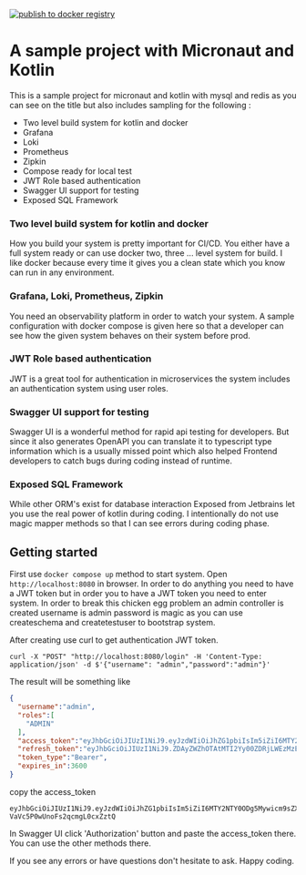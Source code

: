 [![publish to docker registry](https://github.com/bleakview/ewcharge/actions/workflows/push_to_docker_hub.yml/badge.svg)](https://github.com/bleakview/ewcharge/actions/workflows/push_to_docker_hub.yml)
# A sample project with Micronaut and Kotlin

This is a sample project for micronaut and kotlin with mysql and redis as you can see on the title but also includes
sampling for the following :

- Two level build system for kotlin and docker
- Grafana
- Loki
- Prometheus
- Zipkin
- Compose ready for local test
- JWT Role based authentication
- Swagger UI support for testing
- Exposed SQL Framework

### Two level build system for kotlin and docker

How you build your system is pretty important for CI/CD. You either have a full system ready or can use docker two,
three ... level system for build. I like docker because every time it gives you a clean state which you know can run in
any environment.

### Grafana, Loki, Prometheus, Zipkin

You need an observability platform in order to watch your system. A sample configuration with docker compose is given
here so that a developer can see how the given system behaves on their system before prod.

### JWT Role based authentication

JWT is a great tool for authentication in microservices the system includes an authentication system using user roles.

### Swagger UI support for testing

Swagger UI is a wonderful method for rapid api testing for developers. But since it also generates OpenAPI you can
translate it to typescript type information which is a usually missed point which also helped Frontend developers to
catch bugs during coding instead of runtime.

### Exposed SQL Framework

While other ORM's exist for database interaction Exposed from Jetbrains let you use the real power of kotlin during
coding. I intentionally do not use magic mapper methods so that I can see errors during coding phase.

## Getting started

First use ```docker compose up``` method to start system. Open ```http://localhost:8080``` in browser. In order to do anything you need to have a JWT token but in order you to have a JWT token you need to enter system. In order to break this chicken egg problem an admin controller is created username is admin password is magic as you can use createschema and createtestuser to bootstrap system.

After creating use curl to get authentication JWT token.  
```
curl -X "POST" "http://localhost:8080/login" -H 'Content-Type: application/json' -d $'{"username": "admin","password":"admin"}'
```
The result will be something like
```json
{
  "username":"admin",
  "roles":[
    "ADMIN"
  ],
  "access_token":"eyJhbGciOiJIUzI1NiJ9.eyJzdWIiOiJhZG1pbiIsIm5iZiI6MTY2NTY0ODg5Mywicm9sZXMiOlsiQURNSU4iXSwiaXNzIjoiZXdjaGFyZ2UiLCJleHAiOjE2NjU2NTI0OTMsImlhdCI6MTY2NTY0ODg5M30.UgXPZDe8yjrWwFwi-VaVc5P0wUnoFs2qcmgL0cxZztQ",
  "refresh_token":"eyJhbGciOiJIUzI1NiJ9.ZDAyZWZhOTAtMTI2Yy00ZDRjLWEzMzEtMzNhYWM3MDI3Nzlk.AUkZgr1gD3aRbbyRowZQaf37-bBCnemC6TS8zmW5E6A",
  "token_type":"Bearer",
  "expires_in":3600
}
```
copy the access_token
```
eyJhbGciOiJIUzI1NiJ9.eyJzdWIiOiJhZG1pbiIsIm5iZiI6MTY2NTY0ODg5Mywicm9sZXMiOlsiQURNSU4iXSwiaXNzIjoiZXdjaGFyZ2UiLCJleHAiOjE2NjU2NTI0OTMsImlhdCI6MTY2NTY0ODg5M30.UgXPZDe8yjrWwFwi-VaVc5P0wUnoFs2qcmgL0cxZztQ
```
In Swagger UI click 'Authorization' button and paste the access_token there. You can use the other methods there.


If you see any errors or have questions don't hesitate to ask.
Happy coding.